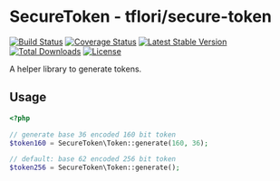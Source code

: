 # SecureToken - tflori/secure-token

[![Build Status](https://travis-ci.org/tflori/secureToken.svg?branch=master)](https://travis-ci.org/tflori/secureToken)
[![Coverage Status](https://coveralls.io/repos/github/tflori/secureToken/badge.svg?branch=master)](https://coveralls.io/github/tflori/secureToken?branch=master)
[![Latest Stable Version](https://poser.pugx.org/tflori/secure-token/v/stable.svg)](https://packagist.org/packages/tflori/secure-token)
[![Total Downloads](https://poser.pugx.org/tflori/secure-token/downloads.svg)](https://packagist.org/packages/tflori/secure-token)
[![License](https://poser.pugx.org/tflori/secure-token/license.svg)](https://packagist.org/packages/tflori/secure-token)

A helper library to generate tokens.

## Usage

```php
<?php

// generate base 36 encoded 160 bit token 
$token160 = SecureToken\Token::generate(160, 36);

// default: base 62 encoded 256 bit token
$token256 = SecureToken\Token::generate();
```

